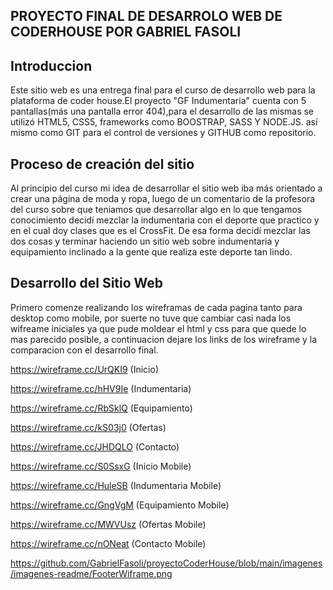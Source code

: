 PROYECTO FINAL DE DESARROLO WEB DE CODERHOUSE POR GABRIEL FASOLI
-----------------------------------------------------------------
Introduccion
----
Este sitio web es una entrega final para el curso de desarrollo web para la plataforma de coder house.El proyecto "GF Indumentaria" cuenta con 5 pantallas(más una pantalla error 404),para el desarrollo de las mismas se utilizó HTML5, CSS5, frameworks como BOOSTRAP, SASS Y NODE.JS. así mismo como GIT para el control de versiones y GITHUB como repositorio.

Proceso de creación del sitio
---
Al principio del curso mi idea de desarrollar el sitio web iba más orientado a crear una página de moda y ropa, luego de un comentario de la profesora del curso sobre que teniamos que desarrollar algo en lo que tengamos conocimiento decidí mezclar la indumentaria con el deporte que practico y en el cual doy clases que es el CrossFit. De esa forma decidí mezclar las dos cosas y terminar haciendo un sitio web sobre indumentaria y equipamiento inclinado a la gente que realiza este deporte tan lindo.

Desarrollo del Sitio Web
----
Primero comenze realizando los wireframas de cada pagina tanto para desktop como mobile, por suerte no tuve que cambiar casi nada los wifreame iniciales ya que pude moldear el html y css para que quede lo mas parecido posible, a continuacion dejare los links de los wireframe y  la comparacion con el desarrollo final.

https://wireframe.cc/UrQKI9 (Inicio)

https://wireframe.cc/hHV9Ie (Indumentaria)

https://wireframe.cc/RbSklQ (Equipamiento)

https://wireframe.cc/kS03j0 (Ofertas)

https://wireframe.cc/JHDQLO (Contacto)

https://wireframe.cc/S0SsxG (Inicio Mobile)

https://wireframe.cc/HuleSB (Indumentaria Mobile)

https://wireframe.cc/GngVgM (Equipamiento Mobile)

https://wireframe.cc/MWVUsz (Ofertas Mobile)

https://wireframe.cc/nONeat (Contacto Mobile)

https://github.com/GabrielFasoli/proyectoCoderHouse/blob/main/imagenes/imagenes-readme/FooterWiframe.png


